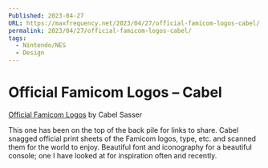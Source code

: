 ```yaml
---
Published: 2023-04-27
URL: https://maxfrequency.net/2023/04/27/official-famicom-logos-cabel/
permalink: 2023/04/27/official-famicom-logos-cabel/
tags:
  - Nintendo/NES
  - Design
---
```

# Official Famicom Logos – Cabel

[Official Famicom Logos](https://cabel.com/2023/03/04/official-famicom-logos/) by Cabel Sasser

This one has been on the top of the back pile for links to share. Cabel snagged official print sheets of the Famicom logos, type, etc. and scanned them for the world to enjoy. Beautiful font and iconography for a beautiful console; one I have looked at for inspiration often and recently.